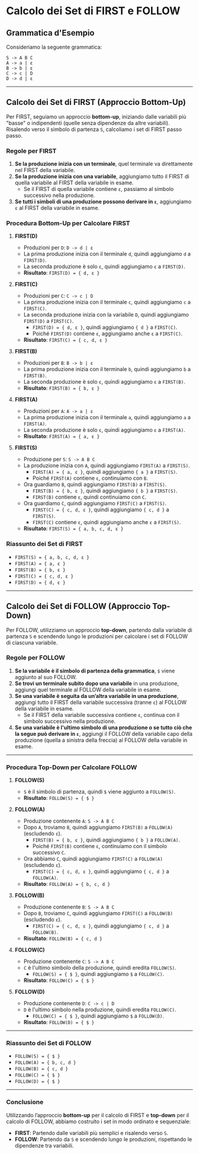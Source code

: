 # Calcolo dei Set di FIRST e FOLLOW

## Grammatica d'Esempio

Consideriamo la seguente grammatica:

```
S -> A B C 
A -> a | ε 
B -> b | ε 
C -> c | D 
D -> d | ε
```

---

## Calcolo dei Set di FIRST (Approccio Bottom-Up)

Per FIRST, seguiamo un approccio **bottom-up**, iniziando dalle variabili più "basse" o indipendenti (quelle senza dipendenze da altre variabili). Risalendo verso il simbolo di partenza `S`, calcoliamo i set di FIRST passo passo.

### Regole per FIRST

1. **Se la produzione inizia con un terminale**, quel terminale va direttamente nel FIRST della variabile.
2. **Se la produzione inizia con una variabile**, aggiungiamo tutto il FIRST di quella variabile al FIRST della variabile in esame.
    - Se il FIRST di quella variabile contiene `ε`, passiamo al simbolo successivo nella produzione.
3. **Se tutti i simboli di una produzione possono derivare in `ε`**, aggiungiamo `ε` al FIRST della variabile in esame.

### Procedura Bottom-Up per Calcolare FIRST

1. **FIRST(D)**
    - Produzioni per `D`: `D -> d | ε`
    - La prima produzione inizia con il terminale `d`, quindi aggiungiamo `d` a `FIRST(D)`.
    - La seconda produzione è solo `ε`, quindi aggiungiamo `ε` a `FIRST(D)`.
    - **Risultato**: `FIRST(D) = { d, ε }`

2. **FIRST(C)**
    - Produzioni per `C`: `C -> c | D`
    - La prima produzione inizia con il terminale `c`, quindi aggiungiamo `c` a `FIRST(C)`.
    - La seconda produzione inizia con la variabile `D`, quindi aggiungiamo `FIRST(D)` a `FIRST(C)`.
        - `FIRST(D) = { d, ε }`, quindi aggiungiamo `{ d }` a `FIRST(C)`.
        - Poiché `FIRST(D)` contiene `ε`, aggiungiamo anche `ε` a `FIRST(C)`.
    - **Risultato**: `FIRST(C) = { c, d, ε }`

3. **FIRST(B)**
    - Produzioni per `B`: `B -> b | ε`
    - La prima produzione inizia con il terminale `b`, quindi aggiungiamo `b` a `FIRST(B)`.
    - La seconda produzione è solo `ε`, quindi aggiungiamo `ε` a `FIRST(B)`.
    - **Risultato**: `FIRST(B) = { b, ε }`

4. **FIRST(A)**
    - Produzioni per `A`: `A -> a | ε`
    - La prima produzione inizia con il terminale `a`, quindi aggiungiamo `a` a `FIRST(A)`.
    - La seconda produzione è solo `ε`, quindi aggiungiamo `ε` a `FIRST(A)`.
    - **Risultato**: `FIRST(A) = { a, ε }`

5. **FIRST(S)**
    - Produzione per `S`: `S -> A B C`
    - La produzione inizia con `A`, quindi aggiungiamo `FIRST(A)` a `FIRST(S)`.
        - `FIRST(A) = { a, ε }`, quindi aggiungiamo `{ a }` a `FIRST(S)`.
        - Poiché `FIRST(A)` contiene `ε`, continuiamo con `B`.
    - Ora guardiamo `B`, quindi aggiungiamo `FIRST(B)` a `FIRST(S)`.
        - `FIRST(B) = { b, ε }`, quindi aggiungiamo `{ b }` a `FIRST(S)`.
        - `FIRST(B)` contiene `ε`, quindi continuiamo con `C`.
    - Ora guardiamo `C`, quindi aggiungiamo `FIRST(C)` a `FIRST(S)`.
        - `FIRST(C) = { c, d, ε }`, quindi aggiungiamo `{ c, d }` a `FIRST(S)`.
        - `FIRST(C)` contiene `ε`, quindi aggiungiamo anche `ε` a `FIRST(S)`.
    - **Risultato**: `FIRST(S) = { a, b, c, d, ε }`

### Riassunto dei Set di FIRST

- `FIRST(S) = { a, b, c, d, ε }`
- `FIRST(A) = { a, ε }`
- `FIRST(B) = { b, ε }`
- `FIRST(C) = { c, d, ε }`
- `FIRST(D) = { d, ε }`

---

## Calcolo dei Set di FOLLOW (Approccio Top-Down)

Per FOLLOW, utilizziamo un approccio **top-down**, partendo dalla variabile di partenza `S` e scendendo lungo le produzioni per calcolare i set di FOLLOW di ciascuna variabile.

### Regole per FOLLOW

1. **Se la variabile è il simbolo di partenza della grammatica**, `$` viene aggiunto al suo FOLLOW.
2. **Se trovi un terminale subito dopo una variabile** in una produzione, aggiungi quel terminale al FOLLOW della variabile in esame.
3. **Se una variabile è seguita da un’altra variabile in una produzione**, aggiungi tutto il FIRST della variabile successiva (tranne `ε`) al FOLLOW della variabile in esame.
    - Se il FIRST della variabile successiva contiene `ε`, continua con il simbolo successivo nella produzione.
4. **Se una variabile è l'ultimo simbolo di una produzione o se tutto ciò che la segue può derivare in `ε`**, aggiungi il FOLLOW della variabile capo della produzione (quella a sinistra della freccia) al FOLLOW della variabile in esame.

---

### Procedura Top-Down per Calcolare FOLLOW

1. **FOLLOW(S)**
    - `S` è il simbolo di partenza, quindi `$` viene aggiunto a `FOLLOW(S)`.
    - **Risultato**: `FOLLOW(S) = { $ }`

2. **FOLLOW(A)**
    - Produzione contenente `A`: `S -> A B C`
    - Dopo `A`, troviamo `B`, quindi aggiungiamo `FIRST(B)` a `FOLLOW(A)` (escludendo `ε`).
        - `FIRST(B) = { b, ε }`, quindi aggiungiamo `{ b }` a `FOLLOW(A)`.
        - Poiché `FIRST(B)` contiene `ε`, continuiamo con il simbolo successivo `C`.
    - Ora abbiamo `C`, quindi aggiungiamo `FIRST(C)` a `FOLLOW(A)` (escludendo `ε`).
        - `FIRST(C) = { c, d, ε }`, quindi aggiungiamo `{ c, d }` a `FOLLOW(A)`.
    - **Risultato**: `FOLLOW(A) = { b, c, d }`

3. **FOLLOW(B)**
    - Produzione contenente `B`: `S -> A B C`
    - Dopo `B`, troviamo `C`, quindi aggiungiamo `FIRST(C)` a `FOLLOW(B)` (escludendo `ε`).
        - `FIRST(C) = { c, d, ε }`, quindi aggiungiamo `{ c, d }` a `FOLLOW(B)`.
    - **Risultato**: `FOLLOW(B) = { c, d }`

4. **FOLLOW(C)**
    - Produzione contenente `C`: `S -> A B C`
    - `C` è l'ultimo simbolo della produzione, quindi eredita `FOLLOW(S)`.
        - `FOLLOW(S) = { $ }`, quindi aggiungiamo `$` a `FOLLOW(C)`.
    - **Risultato**: `FOLLOW(C) = { $ }`

5. **FOLLOW(D)**
    - Produzione contenente `D`: `C -> c | D`
    - `D` è l'ultimo simbolo nella produzione, quindi eredita `FOLLOW(C)`.
        - `FOLLOW(C) = { $ }`, quindi aggiungiamo `$` a `FOLLOW(D)`.
    - **Risultato**: `FOLLOW(D) = { $ }`

---

### Riassunto dei Set di FOLLOW

- `FOLLOW(S) = { $ }`
- `FOLLOW(A) = { b, c, d }`
- `FOLLOW(B) = { c, d }`
- `FOLLOW(C) = { $ }`
- `FOLLOW(D) = { $ }`

---

### Conclusione

Utilizzando l’approccio **bottom-up** per il calcolo di FIRST e **top-down** per il calcolo di FOLLOW, abbiamo costruito i set in modo ordinato e sequenziale:

- **FIRST**: Partendo dalle variabili più semplici e risalendo verso `S`.
- **FOLLOW**: Partendo da `S` e scendendo lungo le produzioni, rispettando le dipendenze tra variabili.


